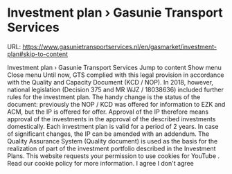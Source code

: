 # Investment plan › Gasunie Transport Services

URL: https://www.gasunietransportservices.nl/en/gasmarket/investment-plan#skip-to-content

Investment plan › Gasunie Transport Services
Jump to content
Show menu
Close menu
Until now,
GTS
complied with this legal provision in accordance with the Quality and
Capacity
Document (KCD / NOP). In 2018, however, national legislation (Decision 375 and MR WJZ / 18038636) included further rules for the investment plan. The handy change is the status of the document: previously the NOP / KCD was offered for information to EZK and ACM, but the IP is offered for offer. Approval of the IP therefore means approval of the investments in the approval of the described investments domestically.
Each investment plan is valid for a period of 2 years. In case of significant changes, the IP can be amended with an addendum.
The
Quality Assurance System
(Quality document) is used as the basis for the realization of part of the investment
portfolio
described in the Investment Plans.
This website requests your permission to use cookies for
YouTube
. Read our
cookie policy
for more information.
I agree
I don't agree